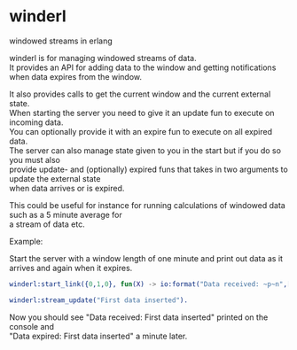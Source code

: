 winderl
=======

windowed streams in erlang  
  
winderl is for managing windowed streams of data.  
It provides an API for adding data to the window and getting notifications  
when data expires from the window.  
  
It also provides calls to get the current window and the current external state.  
When starting the server you need to give it an update fun to execute on incoming data.  
You can optionally provide it with an expire fun to execute on all expired data.  
The server can also manage state given to you in the start but if you do so you must also  
provide update- and (optionally) expired funs that takes in two arguments to update the external state  
when data arrives or is expired.  
  
This could be useful for instance for running calculations of windowed data such as a 5 minute average for  
a stream of data etc.  
  
Example:  
  
Start the server with a window length of one minute and print out data as it arrives and again when it expires.  
```erlang  
winderl:start_link({0,1,0}, fun(X) -> io:format("Data received: ~p~n",[X]) end, fun(X) -> io:format("Data expired: ~p~n",[X]) end, undefined).
```  
  
```erlang  
winderl:stream_update("First data inserted").
```  
  
Now you should see "Data received: First data inserted" printed on the console and  
"Data expired: First data inserted" a minute later.  
  
